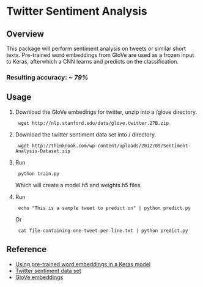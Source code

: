 # Twitter Sentiment Analysis

## Overview
This package will perform sentiment analysis on tweets or similar short texts.
Pre-trained word embeddings from GloVe are used as a frozen 
input to Keras, afterwhich a CNN learns and predicts on the classification.

### Resulting accuracy: *~ 79%*

## Usage

1. Download the GloVe embedings for twitter, unzip into a /glove directory.
        
        wget http://nlp.stanford.edu/data/glove.twitter.27B.zip
        
2. Download the twitter sentiment data set into / directory.

        wget http://thinknook.com/wp-content/uploads/2012/09/Sentiment-Analysis-Dataset.zip

3. Run 

        python train.py

    Which will create a model.h5 and weights.h5 files.
4. Run 

        echo "This is a sample tweet to predict on" | python predict.py
    Or
        
        cat file-containing-one-tweet-per-line.txt | python predict.py
        
## Reference
* [Using pre-trained word embeddings in a Keras model](https://blog.keras.io/using-pre-trained-word-embeddings-in-a-keras-model.html)
* [Twitter sentiment data set](http://thinknook.com/twitter-sentiment-analysis-training-corpus-dataset-2012-09-22/)
* [GloVe embeddings](http://nlp.stanford.edu/projects/glove/)